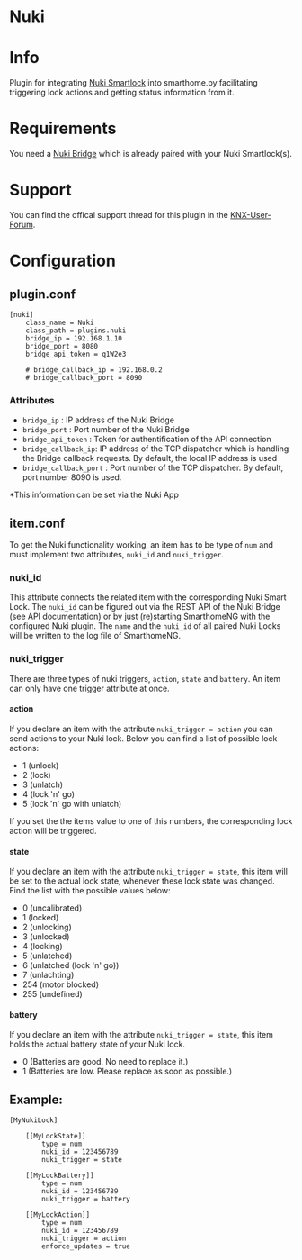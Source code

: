 # Nuki
# Info
Plugin for integrating [Nuki Smartlock](https://nuki.io/de/smart-lock/) into smarthome.py facilitating triggering lock actions and getting status information from it.
# Requirements
You need a [Nuki Bridge](https://nuki.io/de/bridge/) which is already paired with your Nuki Smartlock(s).
# Support
You can find the offical support thread for this plugin in the [KNX-User-Forum](https://knx-user-forum.de/forum/supportforen/smarthome-py/1052437-nuki-smartlock-plugin-support-thread).
# Configuration
## plugin.conf
```
[nuki]
    class_name = Nuki
    class_path = plugins.nuki
    bridge_ip = 192.168.1.10
    bridge_port = 8080
    bridge_api_token = q1W2e3
    
    # bridge_callback_ip = 192.168.0.2
    # bridge_callback_port = 8090
```

### Attributes
* `bridge_ip` : IP address of the Nuki Bridge
* `bridge_port` : Port number of the Nuki Bridge
* `bridge_api_token` : Token for authentification of the API connection
* `bridge_callback_ip`: IP address of the TCP dispatcher which is handling the Bridge callback requests. By default, the local IP address is used
* `bridge_callback_port` : Port number of the TCP dispatcher. By default, port number 8090 is used.

*This information can be set via the Nuki App

## item.conf

To get the Nuki functionality working, an item has to be type of `num` and  must implement two attributes,
`nuki_id` and `nuki_trigger`.

### nuki_id
This attribute connects the related item with the corresponding Nuki Smart Lock. 
The `nuki_id` can be figured out via the REST API of the Nuki Bridge (see API documentation) or by just (re)starting 
SmarthomeNG with the configured Nuki plugin. The `name` and the `nuki_id` of all paired Nuki Locks will be written to 
the log file of SmarthomeNG.

### nuki_trigger

There are three types of nuki triggers, `action`, `state` and `battery`. An item can only have one trigger 
attribute at once.

#### action
If you declare an item with the attribute `nuki_trigger = action` you can send actions to your Nuki lock. Below you
can find a list of possible lock actions: 

* 1     (unlock)
* 2     (lock)
* 3     (unlatch)
* 4     (lock 'n' go)
* 5     (lock 'n' go with unlatch)

If you set the the items value to one of this numbers, the corresponding lock action will be triggered. 


#### state
If you declare an item with the attribute `nuki_trigger = state`, this item will be set to the actual lock state,
whenever these lock state was changed. Find the list with the possible values below:

* 0     (uncalibrated)
* 1     (locked)
* 2     (unlocking)
* 3     (unlocked)
* 4     (locking)
* 5     (unlatched)
* 6     (unlatched (lock 'n' go))
* 7     (unlachting)
* 254   (motor blocked)
* 255   (undefined)



#### battery
If you declare an item with the attribute `nuki_trigger = state`, this item holds the actual battery state of your
Nuki lock.

* 0     (Batteries are good. No need to replace it.)
* 1     (Batteries are low. Please replace as soon as possible.)


## Example:
```
[MyNukiLock]

    [[MyLockState]]
        type = num
        nuki_id = 123456789
        nuki_trigger = state

    [[MyLockBattery]]
        type = num
        nuki_id = 123456789
        nuki_trigger = battery

    [[MyLockAction]]
        type = num
        nuki_id = 123456789
        nuki_trigger = action
        enforce_updates = true
```